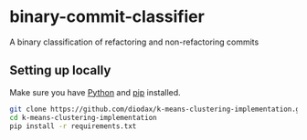 binary-commit-classifier
==============================

A binary classification of refactoring and non-refactoring commits

## Setting up locally

Make sure you have [Python](https://www.python.org/) and [pip](https://pip.pypa.io/en/stable/installing/) installed.

```bash
git clone https://github.com/diodax/k-means-clustering-implementation.git
cd k-means-clustering-implementation
pip install -r requirements.txt
```
